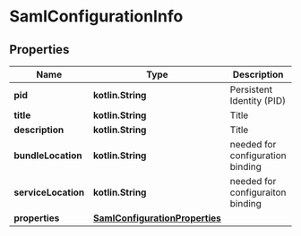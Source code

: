 
# SamlConfigurationInfo

## Properties
Name | Type | Description | Notes
------------ | ------------- | ------------- | -------------
**pid** | **kotlin.String** | Persistent Identity (PID) |  [optional]
**title** | **kotlin.String** | Title |  [optional]
**description** | **kotlin.String** | Title |  [optional]
**bundleLocation** | **kotlin.String** | needed for configuration binding |  [optional]
**serviceLocation** | **kotlin.String** | needed for configuraiton binding |  [optional]
**properties** | [**SamlConfigurationProperties**](SamlConfigurationProperties.md) |  |  [optional]



